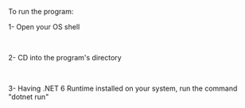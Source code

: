 To run the program:

1- Open your OS shell

&nbsp;

2- CD into the program's directory

&nbsp;

3- Having .NET 6 Runtime installed on your system, run the command "dotnet run"
